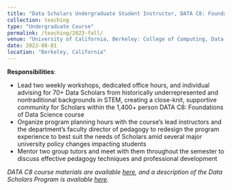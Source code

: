 ```yaml
---
title: "Data Scholars Undergraduate Student Instructor, DATA C8: Foundations of Data Science (_Fall 2023_)"
collection: teaching
type: "Undergraduate Course"
permalink: /teaching/2023-fall/
venue: "University of California, Berkeley: College of Computing, Data Science, and Society (CDSS)"
date: 2023-08-01
location: "Berkeley, California"
---
```


__Responsibilities__:
- Lead two weekly workshops, dedicated office hours, and individual advising for 70+ Data Scholars from historically underrepresented and nontraditional backgrounds in STEM, creating a close-knit, supportive community for Scholars within the 1,400+ person DATA C8: Foundations of Data Science course
- Organize program planning hours with the course’s lead instructors and the department’s faculty director of pedagogy to redesign the program experience to best suit the needs of Scholars amid several major university policy changes impacting students
- Mentor two group tutors and meet with them throughout the semester to discuss effective pedagogy techniques and professional development

_DATA C8 course materials are available [here](http://www.data8.org/fa23/), and a description of the Data Scholars Program is available [here](https://data.berkeley.edu/academics/campus-resources/data-scholars)._
